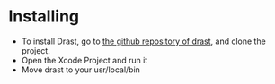 # Installing

- To install Drast, go to [the github repository of drast](https://github.com/pdlashwin/drast), and clone the project.
- Open the Xcode Project and run it
- Move drast to your usr/local/bin
